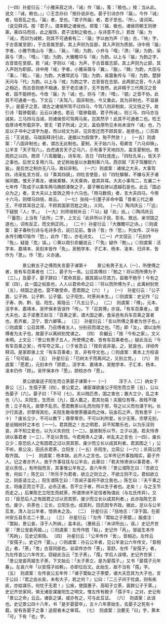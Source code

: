 <!-- { "loadSidebar": true } -->
〔一四〕孙星衍云：「小雅采菽之诗，『诫』作『届』，笺：『极也。』按：当从此。说文：『诫，敕也。』」◎王念孙曰「按孙说非也。晏子引诗亦作『届』，今作『诫』者，俗音乱之也。『届』者，至也，『君子所届』者，君子至也，『所』，语词耳。（说见释词。按『君子』，谓来朝之诸侯也。郑笺：『届，极也，诸侯将朝王则骖乘，乘四马而往，此之服饰，君子法制之极也。』与诗意不合。）若改『届』为『诫』，而训为诫敕，则其不可通者有二：『届』字以由为声（『由』古，『块』字，于古音属至部），于古音属至部，其上声则为旨部，其入声则为质部。诗中用『届』字者，小雅节南山与『惠』、『戾』、『阕』为韵，小弁与『嘒』『淠』『寐』为韵，采菽与『淠』、『嘒』、『驷』为韵，大雅瞻卭与『疾』为韵。以上与『届』为韵之字，古音皆在至部。若『诫』字则以『戒』为声，于古音属志部，其上声则为止部，其入声则为职部。诗中用『戒』字者，小雅采薇与『翼』、『服』、『棘』为韵，大田与『事』、『耜』、『亩』为韵，大雅常武与『国』为韵，易震象传与『得』为韵，楚辞天问与『代』为韵。以上与『戒』为韵之字，古音皆在志部。此两部之音，今人读之相近，而古音则绝不相通，至于老庄诸子，无不皆然。此非精于三代两汉之音者，固不能辨也。今改『届』为『诫』也，则与『淠』『嘒』、『驷』之音不协。此其不可通者一也。下文云：『夫驾八，固非制也，今又重此，其为非制也，不滋甚乎。』是晏子之意，谓古之诸侯所驾不过四马，今驾八则非制矣，况又倍之乎。故引诗『载骖载驷』云云以谏也。若云『载骖载驷，君子所诫』，则三马、四马亦当诫矣，三马四马当诫，则诸侯但可驾两马矣，岂其然乎！此其不可通者二也。检王伯厚诗考所载异字。曾无『君子所诫』之文，盖伯厚所见本尚未误作『诫』也，乃反以子书中之误字为是，而以经文为非，见异思迁而不顾其安，是惑也。」◎苏舆云：「王说是。马瑞辰释诗引此，遂据以为假借字，殆不然欤！」
〔一五〕则虞案：「八固非制也」者，谓古无此制也。夏制，天子始六马，荀卿言「六马仰秣」，公羊言「天子驾六」，白虎通言天子之马六，示有事于天地四方。盖言夏制也。商周损之以四，商颂「八鸾鎗鎗」，诗车攻、吉日「四牡庞庞」，「四牡孔阜」，皆天子之事也。后世又复用六马。史记称始皇以水数制乘六马，西京赋「天子驾雕轸六骏」，是后世之制亦无八马，故曰非制。
〔一六〕则虞案：诸侯之大夫，大事驾四，诗采虬言方叔，曰「乘其四骐」，四牡言使臣，曰「四牡騑騑，不嫌与天子诸侯同数。惟天子乘龙，诸侯乘騋，大夫乘驹，是其异耳。大夫小事驾二，左襄二十七年传「陈成子以乘车两马赐颜涿聚之子，晏子解右骖以遗越石是也。此云「国必众为之」者，言大夫以上皆效之用十六马也。「用马数倍」者，言大夫四马，今用十六马，则增马四倍，故云。
〔一七〕张纯一引墨子非命中篇「昔者三代之暴王，不缪其耳目之淫，不顾其国家百姓之政」，义同。
〔一八〕陶鸿庆云：「『远』下疑脱『人』字。」
〔一九〕刘师培校补云：「『以』疑『此』讹。」◎陶鸿庆云「『蓄怨』上当有「此所」二字，上文云『此非所以子民、彰名、致远、亲邻国之道也』，词有反正，而文例正同。」
〔二十〕孙星衍云：「大雅瞻卭之诗。」◎则虞案：晏子春秋引诗与毛诗多合，说已见前。鲁诗『哲』作『悊』，列女传、汉书谷永传引瞻卭皆作『悊』，此作『哲』，亦毛诗文。
〔二一〕卢文弨云：「元刻作『免』，疑是『克』误。」◎黄以周引俞樾说云：「『免』疑作『勉』。」◎则虞案：活字本、嘉靖本、吴刻本皆作「免」，吴勉学本、子汇本、杨本、凌本、归评本、皆作为「思」。作「思」义亦通。



　　　　景公敕五子之傅而失言晏子谏第十
　　景公有男子五人〔一〕，所使傅之者，皆有车百乘者也〔二〕，晏子为一焉。公召其傅曰：「勉之！将以而所傅为子〔三〕。」及晏子，晏子辞曰：「君命其臣，据其肩以尽其力，臣敢不勉乎！今有之家〔四〕，此一国之权臣也，人人以君命命之曰：『将以而所傅为子，』此离树别党〔五〕，倾国之道也，婴不敢受命，愿君图之〔六〕！」
〔一〕　孙星衍云：「公子嘉、公子驹、公子黔、公子鉏、公子阳生。时荼尚未生。」◎则虞案：史记作「公子寿、驹、黔、驵、阳生。索隐云：「凡五公子。」
〔二〕　则虞案：「傅」，元本、活字本、嘉靖本、吴怀保本皆误作「传」，下「召其傅」亦误。「有车百乘者」，谓大夫也，孟子梁惠王赵注：「百乘之家，谓大国之卿，食采邑有兵车百乘之富者也，若齐崔，卫宁，晋六卿等。」
〔三〕　孙星衍云：「言以所傅之善者为世子也。」◎则虞案：公召其傅，乃召傅者五人，分别召而谓之也。「而」即「汝」，谓以汝所傅者为太子也，故晏子以离树别党谏之。
〔四〕　俞樾云：「按『今有之家』，文义未明。上文云：『景公有男子五人，所使傅之者，皆有车百乘者也，』疑此当云『今有车百乘之家』，传写夺之耳。」◎于省吾云：「按俞说非是。之，犹是也，详经传释词。是家即承上文『有车百乘者』言，非有夺文也。」◎则虞案：黄本上方校语云：「句可疑。」
〔五〕　孙星衍云：「已树太子而离间之，又别立党。」
〔六〕　则虞案：「愿君」，元刻本作「顾君」，活字本、嘉靖本、吴勉学本、子汇本、杨本、凌本仍作「顾」。吴怀保本作「愿」，顾校亦作「愿」。


　　　　景公欲废适子阳生而立荼晏子谏第十一〔一〕
　　淳于人〔二〕纳女于景公〔三〕，生孺子荼〔四〕，景公爱之。诸臣谋欲废公子阳生而立荼〔五〕，公以告晏子〔六〕。晏子曰：「不可〔七〕。夫以贱匹贵，国之害也；置大立少，乱之本也〔八〕。夫阳生，生而长〔九〕，国人戴之，君其勿易！夫服位有等，故贱不陵贵；立子有礼，故孽不乱宗。愿君教荼以礼而勿陷于邪，导之以义而勿湛于利。长少行其道，宗孽得其伦。夫阳生敢毋使荼餍粱肉之味，玩金石之声，而有患乎〔一十〕？废长立少，不可以教下；尊孽卑宗，不可以利所爱。长少无等，宗孽无别，是设贼树奸之本也〔一一〕。君其图之！古之明君，非不知繁乐也，以为乐淫则哀，非不知立爱也，以为义失则忧〔一二〕。是故制乐以节，立子以道。若夫恃谗谀以事君者〔一三〕，不足以责信。今君用谗人之谋，听乱夫之言也〔一四〕，废长立少；臣恐后人之有因君之过以资其邪，废少而立长以成其利者。君其图之！」公不听。景公没，田氏杀君荼，立阳生；〔一五〕杀阳生，立简公〔一六〕；杀简公而取齐国。
〔一〕　则虞案：杨本缺。此齐人之言也。公羊传记齐事独翔实，晏子齐人，记之者亦齐人，故于齐事往往与公羊合。此章曰：「若夫恃谗谀以事君者，不足以责信，」有所指而言，其事惟公羊有之。哀六年传：「景公谓陈乞曰：『吾欲立舍，何如？』陈乞曰：『所乐乎为君者，欲立之则立之，不欲立则不立。君如欲立之，则臣请立之。』阳生谓陈乞曰：『吾闻子盖将不欲立我也。』陈乞曰：『夫千乘之主，将废正而立不正，必杀正者。吾不立子者，所以生子者也。走矣！』与之玉节而走之。」后果陈乞立阳生而弒荼，所谓谗谀不足信者殆谓此（与左氏传异）。又曰：「臣恐后人之有因君之过以资其邪，废少而立长以成其利者，」此亦指陈乞言也。废少，杀荼也；立长，立阳生也。成其利，田氏因专齐政。据此，足以与公羊互发，清人治公羊者，惜俱未之及。
〔二〕　孙星衍云：「括地志：『淳于国，在密州安丘县东北二十里。』」
〔三〕　孙星衍云：「左传『鬻姒之子荼嬖。』服虔注：『鬻姒，景公妾，淳于人所纳，』盖本此。（惠栋云：『未详所出』，误。）史记齐世家：『景公宠妾芮姬。』」◎则虞案：左传作姓「姒」，史记作「芮」。邹诞生本作「芮姁」，见史记索隐。
〔四〕　孙星衍云：「公羊传作『舍』，音相近。左传云『安孺子』，史记作『晏』。」◎则虞案：孙云公羊者，见公羊哀公六年传文，「音相近」者，「荼」「舍」古音同部也。谷梁传亦作「荼」，音舒。左传「安孺子」者，为左传哀公六年传文。窃疑此当云「生子荼」，「孺」字后人误增。史记齐世家：「景公宠妾芮姬生子荼，下文始云：「太子荼立，是为晏孺子。」又书「晏孺子元年春」。左哀六年「以安孺子如赖」，亦即位后文。此始生，故不当有「孺」字。
〔五〕　则虞案：左传哀公五年传：「诸子鬻姒之子荼嬖，诸大夫恐其为大子也，言于公曰：『君之齿长矣，未有大子，若之何？』公曰：『二三子间于忧虞，则有疾疢，亦姑谋乐，何忧于无君！』公疾，使国惠子、高昭子立荼，寘群公子于莱。」史记齐世家同，俱无诸臣谋废阳生之明文。惟左传有鲍子「孺子牛」之对，史记有「景公之命」云云。诸臣之谋，或亦有之，可与此互证。
〔六〕　则虞案：此误也。史记景公四十八年，书「是岁晏婴卒」，五十八年荼始生，去晏子之死有十载，安有告晏子之事！追叙者未之审耳。
〔七〕　则虞案：治要无「曰」字，黄本「可」下有「也」字。
